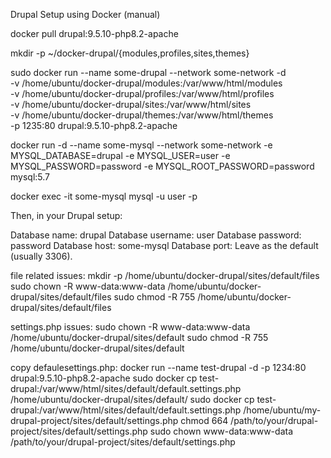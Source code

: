 Drupal Setup using Docker (manual)

docker pull drupal:9.5.10-php8.2-apache

mkdir -p ~/docker-drupal/{modules,profiles,sites,themes}

sudo docker run --name some-drupal --network some-network -d \
-v /home/ubuntu/docker-drupal/modules:/var/www/html/modules \
-v /home/ubuntu/docker-drupal/profiles:/var/www/html/profiles \
-v /home/ubuntu/docker-drupal/sites:/var/www/html/sites \
-v /home/ubuntu/docker-drupal/themes:/var/www/html/themes \
-p 1235:80 drupal:9.5.10-php8.2-apache

docker run -d --name some-mysql --network some-network -e MYSQL_DATABASE=drupal -e MYSQL_USER=user -e MYSQL_PASSWORD=password -e MYSQL_ROOT_PASSWORD=password mysql:5.7


docker exec -it some-mysql mysql -u user -p


Then, in your Drupal setup:

Database name: drupal
Database username: user
Database password: password
Database host: some-mysql
Database port: Leave as the default (usually 3306).


file related issues: 
mkdir -p /home/ubuntu/docker-drupal/sites/default/files
sudo chown -R www-data:www-data /home/ubuntu/docker-drupal/sites/default/files
sudo chmod -R 755 /home/ubuntu/docker-drupal/sites/default/files

settings.php issues: 
sudo chown -R www-data:www-data /home/ubuntu/docker-drupal/sites/default
sudo chmod -R 755 /home/ubuntu/docker-drupal/sites/default

copy defaulesettings.php:
docker run --name test-drupal -d -p 1234:80 drupal:9.5.10-php8.2-apache
sudo docker cp test-drupal:/var/www/html/sites/default/default.settings.php /home/ubuntu/docker-drupal/sites/default/
sudo docker cp test-drupal:/var/www/html/sites/default/default.settings.php /home/ubuntu/my-drupal-project/sites/default/settings.php
chmod 664 /path/to/your/drupal-project/sites/default/settings.php
sudo chown www-data:www-data /path/to/your/drupal-project/sites/default/settings.php

